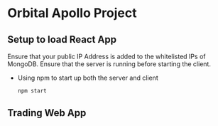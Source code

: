 # Orbital Apollo Project

## Setup to load React App

Ensure that your public IP Address is added to the whitelisted IPs of MongoDB. 
Ensure that the server is running before starting the client. 

* Using npm to start up both the server and client
  ```sh
  npm start
  ```

  

## Trading Web App
